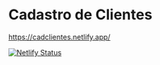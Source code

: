 # Cadastro de Clientes

https://cadclientes.netlify.app/

[![Netlify Status](https://api.netlify.com/api/v1/badges/340b8d11-996a-48d8-9af3-6939060d682a/deploy-status)](https://app.netlify.com/sites/cadclientes/deploys)
